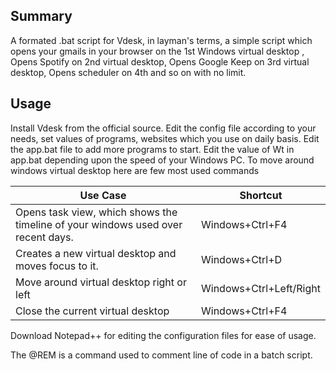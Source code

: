 ## Summary 
A formated .bat script for Vdesk, in layman's terms, a simple script which opens your gmails in your browser on the 1st Windows virtual desktop , Opens Spotify on 2nd virtual desktop, Opens Google Keep on 3rd virtual desktop, Opens scheduler on 4th and so on with no limit.

## Usage
Install Vdesk from the official source.
Edit the config file according to your needs, set values of programs, websites which you use on daily basis.
Edit the app.bat file to add more programs to start.
Edit the value of Wt in app.bat depending upon the speed of your Windows PC.
To move around windows virtual desktop here are few most used commands

| Use Case                                                                     | Shortcut                |
|------------------------------------------------------------------------------|-------------------------|
| Opens task view, which shows the timeline of your windows used over recent days. | Windows+Ctrl+F4         |
| Creates a new virtual desktop and moves focus to it.                         | Windows+Ctrl+D          |
| Move around virtual desktop right or left                                    | Windows+Ctrl+Left/Right |
| Close the current virtual desktop                                            | Windows+Ctrl+F4         |


Download Notepad++ for editing the configuration files for ease of usage.  

The @REM is a command used to comment line of code in a batch script.  